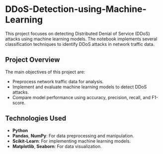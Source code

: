 # DDoS-Detection-using-Machine-Learning
This project focuses on detecting Distributed Denial of Service (DDoS) attacks using machine learning models. The notebook implements several classification techniques to identify DDoS attacks in network traffic data.

## Project Overview
The main objectives of this project are:
- Preprocess network traffic data for analysis.
- Implement and evaluate machine learning models to detect DDoS attacks.
- Compare model performance using accuracy, precision, recall, and F1-score.

## Technologies Used
- **Python**
- **Pandas**, **NumPy**: For data preprocessing and manipulation.
- **Scikit-Learn**: For implementing machine learning models.
- **Matplotlib**, **Seaborn**: For data visualization.
